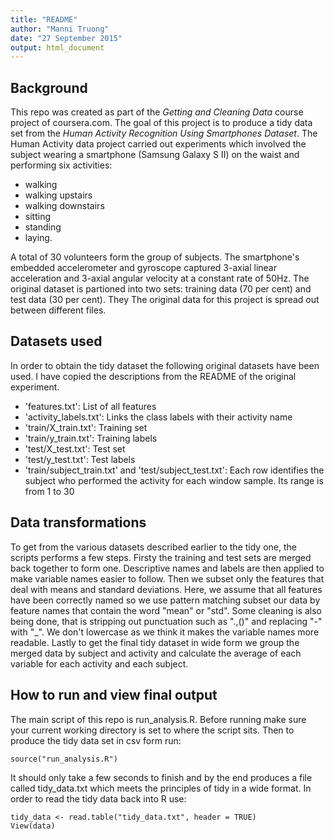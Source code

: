 ```yaml
---
title: "README"
author: "Manni Truong"
date: "27 September 2015"
output: html_document
---
```


## Background
This repo was created as part of the *Getting and Cleaning Data* course project of coursera.com. The goal of this project is to produce a tidy data set from the *Human Activity Recognition Using Smartphones Dataset*. The Human Activity data project carried out experiments which involved the subject wearing a smartphone (Samsung Galaxy S II) on the waist and performing six activities:

* walking
* walking upstairs
* walking downstairs
* sitting
* standing
* laying.

A total of 30 volunteers form the group of subjects. The smartphone's embedded accelerometer and gyroscope captured 3-axial linear acceleration and 3-axial angular velocity at a constant rate of 50Hz. The original dataset is partioned into two sets: training data (70 per cent) and test data (30 per cent). They  The original data for this project is spread out between different files.

## Datasets used 
In order to obtain the tidy dataset the following original datasets have been used. I have copied the descriptions from the README of the original experiment. 

* 'features.txt': List of all features
* 'activity_labels.txt': Links the class labels with their activity name
* 'train/X_train.txt': Training set
* 'train/y_train.txt': Training labels
* 'test/X_test.txt': Test set
* 'test/y_test.txt': Test labels
* 'train/subject_train.txt' and 'test/subject_test.txt': Each row identifies the subject who performed the activity for each window sample. Its range is from 1 to 30

## Data transformations
To get from the various datasets described earlier to the tidy one, the scripts performs a few steps. Firsty the training and test sets are merged back together to form one. Descriptive names and labels are then applied to make variable names easier to follow. Then we subset only the features that deal with means and standard deviations. Here, we assume that all features have been correctly named so we use pattern matching subset our data by feature names that contain the word "mean" or "std". Some cleaning is also being done, that is stripping out punctuation such as ".,()" and replacing "-" with "_". We don't lowercase as we think it makes the variable names more readable. Lastly to get the final tidy dataset in wide form we group the merged data by subject and activity and calculate the average of each variable for each activity and each subject.

## How to run and view final output
The main script of this repo is run_analysis.R. Before running make sure your current working directory is set to where the script sits. Then to produce the tidy data set in csv form run:

```{r}
source("run_analysis.R")
```

It should only take a few seconds to finish and by the end produces a file called tidy_data.txt which meets the principles of tidy in a wide format.
In order to read the tidy data back into R use:

```{r}
tidy_data <- read.table("tidy_data.txt", header = TRUE)
View(data)
```
